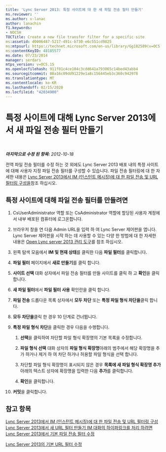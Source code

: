 ```yaml
---
title: 'Lync Server 2013: 특정 사이트에 대 한 새 파일 전송 필터 만들기'
ms.reviewer: ''
ms.author: v-lanac
author: lanachin
f1.keywords:
- NOCSH
TOCTitle: Create a new file transfer filter for a specific site
ms:assetid: d0006487-5217-491c-b730-e6c551cd9825
ms:mtpsurl: https://technet.microsoft.com/en-us/library/Gg182589(v=OCS.15)
ms:contentKeyID: 48185577
ms.date: 07/23/2014
manager: serdars
mtps_version: v=OCS.15
ms.openlocfilehash: 911f01c4ce104c3cdd641a793065c14bed43abb4
ms.sourcegitcommit: 88a16c09dd91229e1a8c156445eb3c360c942978
ms.translationtype: MT
ms.contentlocale: ko-KR
ms.lasthandoff: 02/15/2020
ms.locfileid: "42034900"
---
```

<div data-xmlns="http://www.w3.org/1999/xhtml">

<div class="topic" data-xmlns="http://www.w3.org/1999/xhtml" data-msxsl="urn:schemas-microsoft-com:xslt" data-cs="http://msdn.microsoft.com/">

<div data-asp="http://msdn2.microsoft.com/asp">

# <a name="create-a-new-file-transfer-filter-in-lync-server-2013-for-a-specific-site"></a>특정 사이트에 대해 Lync Server 2013에서 새 파일 전송 필터 만들기

</div>

<div id="mainSection">

<div id="mainBody">

<span> </span>

_**마지막으로 수정 된 항목:** 2012-10-18_

전역 파일 전송 필터를 수정 하는 것 외에도 Lync Server 2013 배포 내의 특정 사이트에 대해 사용자 지정 파일 전송 필터를 구성할 수 있습니다. 파일 전송 필터링에 대 한 자세한 내용은 [Lync Server 2013에서 IM (인스턴트 메시징)에 대 한 파일 전송 및 URL 필터링 구성을](lync-server-2013-configuring-file-transfer-and-url-filtering-for-instant-messaging-im.md)참조 하십시오.

<div>

## <a name="to-create-a-file-transfer-filter-for-a-specific-site"></a>특정 사이트에 대해 파일 전송 필터를 만들려면

1.  CsUserAdministrator 역할 또는 CsAdministrator 역할에 할당된 사용자 계정에서 내부 배포된 컴퓨터에 로그온합니다.

2.  브라우저 창을 연 다음 Admin URL을 입력 하 여 Lync Server 제어판을 엽니다. Lync Server 제어판을 시작 하는 데 사용할 수 있는 다양 한 방법에 대 한 자세한 내용은 [Open Lync server 2013 관리 도구](lync-server-2013-open-lync-server-administrative-tools.md)를 참조 하십시오.

3.  왼쪽 탐색 모음에서 **IM 및 현재 상태**를 클릭한 다음 **파일 필터**를 클릭합니다.

4.  **파일 필터** 페이지에서 **새로 만들기**를 클릭 합니다.

5.  **사이트 선택** 대화 상자에서 파일 전송 필터를 만들 사이트를 클릭 하 고 **확인**을 클릭 합니다.

6.  **새 파일 필터**에서 **파일 필터 사용** 확인란을 클릭 합니다.

7.  **파일 전송** 드롭다운 목록 상자에서 **모두 차단** 또는 **특정 파일 형식 차단을**클릭 합니다.

8.  **모두 차단을**클릭 한 경우 10 단계로 건너뜁니다.

9.  **특정 파일 형식 차단**을 클릭한 경우 다음을 수행합니다.
    
    1.  **선택**을 클릭하여 차단할 파일 형식 확장명의 기본 목록을 수정합니다.
    
    2.  **파일 형식 선택** 대화 상자의 **파일 형식 확장명**아래의 범주에서 해당 확장명을 추가 하거나 제거 하 여 차단 하거나 허용할 파일 형식을 선택 합니다.
    
    3.  차단할 파일 형식 확장명이 표시되지 않은 경우 **목록에 새 파일 형식 확장명 추가** 아래의 텍스트 상자에 확장명을 입력한 다음 **추가**를 클릭합니다.
    
    4.  **확인**을 클릭합니다.

10. **커밋**을 클릭합니다.

</div>

<div>

## <a name="see-also"></a>참고 항목


[Lync Server 2013에서 IM (인스턴트 메시징)에 대 한 파일 전송 및 URL 필터링 구성](lync-server-2013-configuring-file-transfer-and-url-filtering-for-instant-messaging-im.md)  
[Lync Server 2013에서 새 URL 필터 만들기 IM 대화의 하이퍼링크를 처리 하려면](lync-server-2013-create-a-new-url-filter-to-handle-hyperlinks-in-im-conversations.md)  
[Lync Server 2013에서 기본 파일 전송 필터 수정](lync-server-2013-modify-the-default-file-transfer-filter.md)  


[Lync Server 2013의 기본 URL 필터 수정](lync-server-2013-modify-the-default-url-filter.md)  
  

</div>

</div>

<span> </span>

</div>

</div>

</div>


